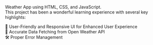 Weather App using HTML, CSS, and JavaScript.<br>
This project has been a wonderful learning experience with several key highlights:

🌟 User-Friendly and Responsive UI for Enhanced User Experience <br>
📡 Accurate Data Fetching from Open Weather API <br>
🛠️ Proper Error Management 
